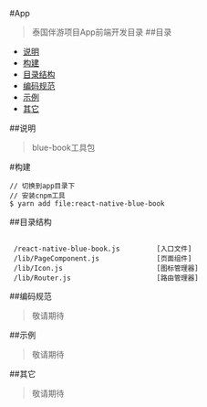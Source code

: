 #App
>泰国伴游项目App前端开发目录
##目录
* [说明](#description "说明")
* [构建](#build "构建")
* [目录结构](#dir "目录结构")
* [编码规范](#coding "编码规范")
* [示例](#example "示例")
* [其它](#other "其它")

##<a name="description">说明</a>
>blue-book工具包

#<a name="build">构建</a>
```
// 切换到app目录下
// 安装cnpm工具
$ yarn add file:react-native-blue-book
```

##<a name="dir">目录结构</a>
```

 /react-native-blue-book.js         [入口文件]
 /lib/PageComponent.js              [页面组件]
 /lib/Icon.js                       [图标管理器]
 /lib/Router.js                     [路由管理器]
```

##<a name="coding">编码规范</a>
>敬请期待

##<a name="example">示例</a>
>敬请期待

##<a name="other">其它</a>
>敬请期待
